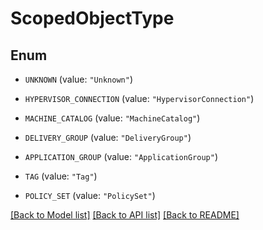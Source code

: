 # ScopedObjectType

## Enum


* `UNKNOWN` (value: `"Unknown"`)

* `HYPERVISOR_CONNECTION` (value: `"HypervisorConnection"`)

* `MACHINE_CATALOG` (value: `"MachineCatalog"`)

* `DELIVERY_GROUP` (value: `"DeliveryGroup"`)

* `APPLICATION_GROUP` (value: `"ApplicationGroup"`)

* `TAG` (value: `"Tag"`)

* `POLICY_SET` (value: `"PolicySet"`)


[[Back to Model list]](../README.md#documentation-for-models) [[Back to API list]](../README.md#documentation-for-api-endpoints) [[Back to README]](../README.md)


